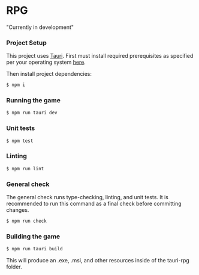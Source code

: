 # RPG

"Currently in development"

### Project Setup

This project uses [Tauri](https://github.com/tauri-apps/tauri). First must install required prerequisites as specified per your operating system [here](https://tauri.studio/docs/getting-started/prerequisites).

Then install project dependencies:

```bash
$ npm i
```

### Running the game

```bash
$ npm run tauri dev
```

### Unit tests

```bash
$ npm test
```

### Linting

```bash
$ npm run lint
```

### General check

The general check runs type-checking, linting, and unit tests. It is recommended to run this command as a final check before committing changes.

```bash
$ npm run check
```

### Building the game

```bash
$ npm run tauri build
```

This will produce an .exe, .msi, and other resources inside of the tauri-rpg folder.
